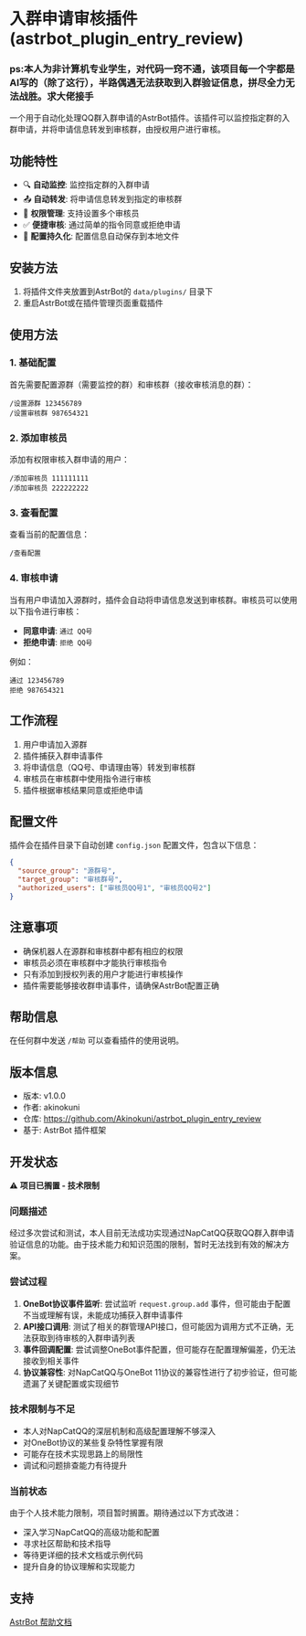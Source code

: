 # 入群申请审核插件 (astrbot_plugin_entry_review)

### ps:本人为非计算机专业学生，对代码一窍不通，该项目每一个字都是AI写的（除了这行），半路偶遇无法获取到入群验证信息，拼尽全力无法战胜。求大佬接手

一个用于自动化处理QQ群入群申请的AstrBot插件。该插件可以监控指定群的入群申请，并将申请信息转发到审核群，由授权用户进行审核。

## 功能特性

- 🔍 **自动监控**: 监控指定群的入群申请
- 📤 **自动转发**: 将申请信息转发到指定的审核群
- 👥 **权限管理**: 支持设置多个审核员
- ✅ **便捷审核**: 通过简单的指令同意或拒绝申请
- 💾 **配置持久化**: 配置信息自动保存到本地文件

## 安装方法

1. 将插件文件夹放置到AstrBot的 `data/plugins/` 目录下
2. 重启AstrBot或在插件管理页面重载插件

## 使用方法

### 1. 基础配置

首先需要配置源群（需要监控的群）和审核群（接收审核消息的群）：

```
/设置源群 123456789
/设置审核群 987654321
```

### 2. 添加审核员

添加有权限审核入群申请的用户：

```
/添加审核员 111111111
/添加审核员 222222222
```

### 3. 查看配置

查看当前的配置信息：

```
/查看配置
```

### 4. 审核申请

当有用户申请加入源群时，插件会自动将申请信息发送到审核群。审核员可以使用以下指令进行审核：

- **同意申请**: `通过 QQ号`
- **拒绝申请**: `拒绝 QQ号`

例如：
```
通过 123456789
拒绝 987654321
```

## 工作流程

1. 用户申请加入源群
2. 插件捕获入群申请事件
3. 将申请信息（QQ号、申请理由等）转发到审核群
4. 审核员在审核群中使用指令进行审核
5. 插件根据审核结果同意或拒绝申请

## 配置文件

插件会在插件目录下自动创建 `config.json` 配置文件，包含以下信息：

```json
{
  "source_group": "源群号",
  "target_group": "审核群号",
  "authorized_users": ["审核员QQ号1", "审核员QQ号2"]
}
```

## 注意事项

- 确保机器人在源群和审核群中都有相应的权限
- 审核员必须在审核群中才能执行审核指令
- 只有添加到授权列表的用户才能进行审核操作
- 插件需要能够接收群申请事件，请确保AstrBot配置正确

## 帮助信息

在任何群中发送 `/帮助` 可以查看插件的使用说明。

## 版本信息

- 版本: v1.0.0
- 作者: akinokuni
- 仓库: https://github.com/Akinokuni/astrbot_plugin_entry_review
- 基于: AstrBot 插件框架

## 开发状态

⚠️ **项目已搁置 - 技术限制**

### 问题描述

经过多次尝试和测试，本人目前无法成功实现通过NapCatQQ获取QQ群入群申请验证信息的功能。由于技术能力和知识范围的限制，暂时无法找到有效的解决方案。

### 尝试过程

1. **OneBot协议事件监听**: 尝试监听 `request.group.add` 事件，但可能由于配置不当或理解有误，未能成功捕获入群申请事件
2. **API接口调用**: 测试了相关的群管理API接口，但可能因为调用方式不正确，无法获取到待审核的入群申请列表
3. **事件回调配置**: 尝试调整OneBot事件配置，但可能存在配置理解偏差，仍无法接收到相关事件
4. **协议兼容性**: 对NapCatQQ与OneBot 11协议的兼容性进行了初步验证，但可能遗漏了关键配置或实现细节

### 技术限制与不足

- 本人对NapCatQQ的深层机制和高级配置理解不够深入
- 对OneBot协议的某些复杂特性掌握有限
- 可能存在技术实现思路上的局限性
- 调试和问题排查能力有待提升

### 当前状态

由于个人技术能力限制，项目暂时搁置。期待通过以下方式改进：
- 深入学习NapCatQQ的高级功能和配置
- 寻求社区帮助和技术指导
- 等待更详细的技术文档或示例代码
- 提升自身的协议理解和实现能力

## 支持

[AstrBot 帮助文档](https://astrbot.app)
